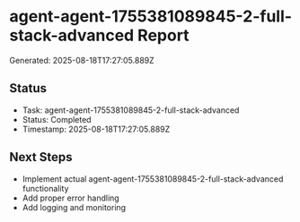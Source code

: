 # agent-agent-1755381089845-2-full-stack-advanced Report

Generated: 2025-08-18T17:27:05.889Z

## Status
- Task: agent-agent-1755381089845-2-full-stack-advanced
- Status: Completed
- Timestamp: 2025-08-18T17:27:05.889Z

## Next Steps
- Implement actual agent-agent-1755381089845-2-full-stack-advanced functionality
- Add proper error handling
- Add logging and monitoring
